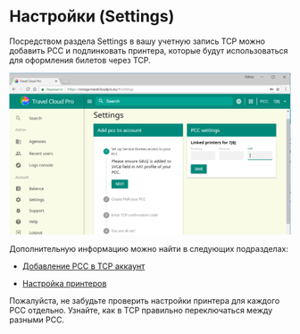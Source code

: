 # Настройки \(Settings\)

Посредством раздела Settings  в вашу учетную запись TCP можно добавить РСС и подлинковать принтера, которые будут использоваться для оформления билетов через TCP.

![](/assets/blankPrinterSettings.png)

Дополнительную информацию можно найти в следующих подразделах:

* [Добавление PCC в TCP аккаунт](/chapter1/nastroiki-tcp/dobavit-pcc-v-tcp-akkaunt.md)

* [Настройка принтеров](/chapter1/nastroiki-tcp/nastroika-printerov.md)

Пожалуйста, не забудьте проверить настройки принтера для каждого PCC отдельно. Узнайте, как в TCP правильно переключаться между разными PCC.



